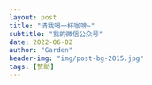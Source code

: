```yaml
---
layout: post
title: "请我喝一杯咖啡~"
subtitle: "我的微信公众号"
date: 2022-06-02
author: "Garden"
header-img: "img/post-bg-2015.jpg"
tags: [赞助]
---
```

